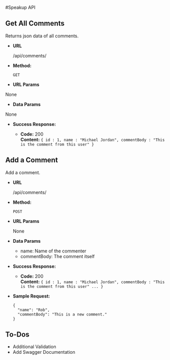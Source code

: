 #Speakup API

**Get All Comments**
----
  Returns json data of all comments.

* **URL**

  /api/comments/

* **Method:**

  `GET`
  
*  **URL Params**

  None

*  **Data Params**

  None

* **Success Response:**

  * **Code:** 200 <br />
    **Content:** `{ id : 1, name : "Michael Jordan", commentBody : "This is the comment from this user" }`
 



**Add a Comment**
----
  Add a comment.

* **URL**

  /api/comments/

* **Method:**

  `POST`
  
* **URL Params**

  None

* **Data Params**

  * name: Name of the commenter
  * commentBody: The comment itself

* **Success Response:**

  * **Code:** 200 <br />
    **Content:** `{ id : 1, name : "Michael Jordan", commentBody : "This is the comment from this user" ... }`
 
* **Sample Request:**

  ```
  {
    "name": "Rob",
    "commentBody": "This is a new comment."
  }
  ```


## To-Dos

* Additional Validation
* Add Swagger Documentation